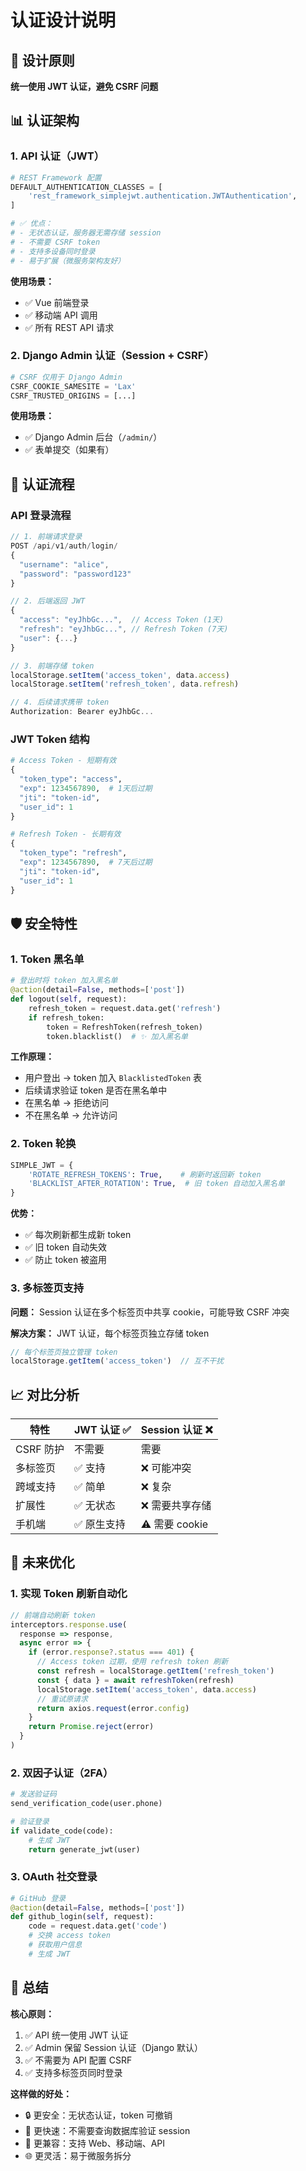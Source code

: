 # 认证设计说明

## 🎯 设计原则

**统一使用 JWT 认证，避免 CSRF 问题**

## 📊 认证架构

### 1. API 认证（JWT）

```python
# REST Framework 配置
DEFAULT_AUTHENTICATION_CLASSES = [
    'rest_framework_simplejwt.authentication.JWTAuthentication',
]

# ✅ 优点：
# - 无状态认证，服务器无需存储 session
# - 不需要 CSRF token
# - 支持多设备同时登录
# - 易于扩展（微服务架构友好）
```

**使用场景：**
- ✅ Vue 前端登录
- ✅ 移动端 API 调用
- ✅ 所有 REST API 请求

### 2. Django Admin 认证（Session + CSRF）

```python
# CSRF 仅用于 Django Admin
CSRF_COOKIE_SAMESITE = 'Lax'
CSRF_TRUSTED_ORIGINS = [...]
```

**使用场景：**
- ✅ Django Admin 后台（`/admin/`）
- ✅ 表单提交（如果有）

## 🔐 认证流程

### API 登录流程

```javascript
// 1. 前端请求登录
POST /api/v1/auth/login/
{
  "username": "alice",
  "password": "password123"
}

// 2. 后端返回 JWT
{
  "access": "eyJhbGc...",  // Access Token (1天)
  "refresh": "eyJhbGc...", // Refresh Token (7天)
  "user": {...}
}

// 3. 前端存储 token
localStorage.setItem('access_token', data.access)
localStorage.setItem('refresh_token', data.refresh)

// 4. 后续请求携带 token
Authorization: Bearer eyJhbGc...
```

### JWT Token 结构

```python
# Access Token - 短期有效
{
  "token_type": "access",
  "exp": 1234567890,  # 1天后过期
  "jti": "token-id",
  "user_id": 1
}

# Refresh Token - 长期有效
{
  "token_type": "refresh",
  "exp": 1234567890,  # 7天后过期
  "jti": "token-id",
  "user_id": 1
}
```

## 🛡️ 安全特性

### 1. Token 黑名单

```python
# 登出时将 token 加入黑名单
@action(detail=False, methods=['post'])
def logout(self, request):
    refresh_token = request.data.get('refresh')
    if refresh_token:
        token = RefreshToken(refresh_token)
        token.blacklist()  # ✨ 加入黑名单
```

**工作原理：**
- 用户登出 → token 加入 `BlacklistedToken` 表
- 后续请求验证 token 是否在黑名单中
- 在黑名单 → 拒绝访问
- 不在黑名单 → 允许访问

### 2. Token 轮换

```python
SIMPLE_JWT = {
    'ROTATE_REFRESH_TOKENS': True,    # 刷新时返回新 token
    'BLACKLIST_AFTER_ROTATION': True,  # 旧 token 自动加入黑名单
}
```

**优势：**
- ✅ 每次刷新都生成新 token
- ✅ 旧 token 自动失效
- ✅ 防止 token 被盗用

### 3. 多标签页支持

**问题：** Session 认证在多个标签页中共享 cookie，可能导致 CSRF 冲突

**解决方案：** JWT 认证，每个标签页独立存储 token

```javascript
// 每个标签页独立管理 token
localStorage.getItem('access_token')  // 互不干扰
```

## 📈 对比分析

| 特性 | JWT 认证 ✅ | Session 认证 ❌ |
|------|------------|----------------|
| CSRF 防护 | 不需要 | 需要 |
| 多标签页 | ✅ 支持 | ❌ 可能冲突 |
| 跨域支持 | ✅ 简单 | ❌ 复杂 |
| 扩展性 | ✅ 无状态 | ❌ 需要共享存储 |
| 手机端 | ✅ 原生支持 | ⚠️ 需要 cookie |

## 🚀 未来优化

### 1. 实现 Token 刷新自动化

```javascript
// 前端自动刷新 token
interceptors.response.use(
  response => response,
  async error => {
    if (error.response?.status === 401) {
      // Access token 过期，使用 refresh token 刷新
      const refresh = localStorage.getItem('refresh_token')
      const { data } = await refreshToken(refresh)
      localStorage.setItem('access_token', data.access)
      // 重试原请求
      return axios.request(error.config)
    }
    return Promise.reject(error)
  }
)
```

### 2. 双因子认证（2FA）

```python
# 发送验证码
send_verification_code(user.phone)

# 验证登录
if validate_code(code):
    # 生成 JWT
    return generate_jwt(user)
```

### 3. OAuth 社交登录

```python
# GitHub 登录
@action(detail=False, methods=['post'])
def github_login(self, request):
    code = request.data.get('code')
    # 交换 access token
    # 获取用户信息
    # 生成 JWT
```

## 📝 总结

**核心原则：**
1. ✅ API 统一使用 JWT 认证
2. ✅ Admin 保留 Session 认证（Django 默认）
3. ✅ 不需要为 API 配置 CSRF
4. ✅ 支持多标签页同时登录

**这样做的好处：**
- 🔒 更安全：无状态认证，token 可撤销
- 🚀 更快速：不需要查询数据库验证 session
- 📱 更兼容：支持 Web、移动端、API
- 🌐 更灵活：易于微服务拆分

